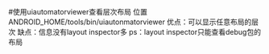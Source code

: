 #使用uiautomatorviewer查看层次布局
位置ANDROID_HOME/tools/bin/uiautonmatorviewer
优点：可以显示任意布局的层次
缺点：信息没有layout inspector多
ps：layout inspector只能查看debug包的布局
